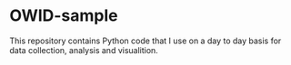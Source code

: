 # OWID-sample

This repository contains Python code that I use on a day to day basis for data collection, analysis and visualition. 
